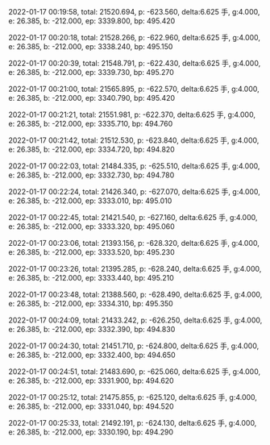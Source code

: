 2022-01-17 00:19:58, total: 21520.694, p: -623.560, delta:6.625 手, g:4.000, e: 26.385, b: -212.000, ep: 3339.800, bp: 495.420

2022-01-17 00:20:18, total: 21528.266, p: -622.960, delta:6.625 手, g:4.000, e: 26.385, b: -212.000, ep: 3338.240, bp: 495.150

2022-01-17 00:20:39, total: 21548.791, p: -622.430, delta:6.625 手, g:4.000, e: 26.385, b: -212.000, ep: 3339.730, bp: 495.270

2022-01-17 00:21:00, total: 21565.895, p: -622.570, delta:6.625 手, g:4.000, e: 26.385, b: -212.000, ep: 3340.790, bp: 495.420

2022-01-17 00:21:21, total: 21551.981, p: -622.370, delta:6.625 手, g:4.000, e: 26.385, b: -212.000, ep: 3335.710, bp: 494.760

2022-01-17 00:21:42, total: 21512.530, p: -623.840, delta:6.625 手, g:4.000, e: 26.385, b: -212.000, ep: 3334.720, bp: 494.820

2022-01-17 00:22:03, total: 21484.335, p: -625.510, delta:6.625 手, g:4.000, e: 26.385, b: -212.000, ep: 3332.730, bp: 494.780

2022-01-17 00:22:24, total: 21426.340, p: -627.070, delta:6.625 手, g:4.000, e: 26.385, b: -212.000, ep: 3333.010, bp: 495.010

2022-01-17 00:22:45, total: 21421.540, p: -627.160, delta:6.625 手, g:4.000, e: 26.385, b: -212.000, ep: 3333.320, bp: 495.060

2022-01-17 00:23:06, total: 21393.156, p: -628.320, delta:6.625 手, g:4.000, e: 26.385, b: -212.000, ep: 3333.520, bp: 495.230

2022-01-17 00:23:26, total: 21395.285, p: -628.240, delta:6.625 手, g:4.000, e: 26.385, b: -212.000, ep: 3333.440, bp: 495.210

2022-01-17 00:23:48, total: 21388.560, p: -628.490, delta:6.625 手, g:4.000, e: 26.385, b: -212.000, ep: 3334.310, bp: 495.350

2022-01-17 00:24:09, total: 21433.242, p: -626.250, delta:6.625 手, g:4.000, e: 26.385, b: -212.000, ep: 3332.390, bp: 494.830

2022-01-17 00:24:30, total: 21451.710, p: -624.800, delta:6.625 手, g:4.000, e: 26.385, b: -212.000, ep: 3332.400, bp: 494.650

2022-01-17 00:24:51, total: 21483.690, p: -625.060, delta:6.625 手, g:4.000, e: 26.385, b: -212.000, ep: 3331.900, bp: 494.620

2022-01-17 00:25:12, total: 21475.855, p: -625.120, delta:6.625 手, g:4.000, e: 26.385, b: -212.000, ep: 3331.040, bp: 494.520

2022-01-17 00:25:33, total: 21492.191, p: -624.130, delta:6.625 手, g:4.000, e: 26.385, b: -212.000, ep: 3330.190, bp: 494.290